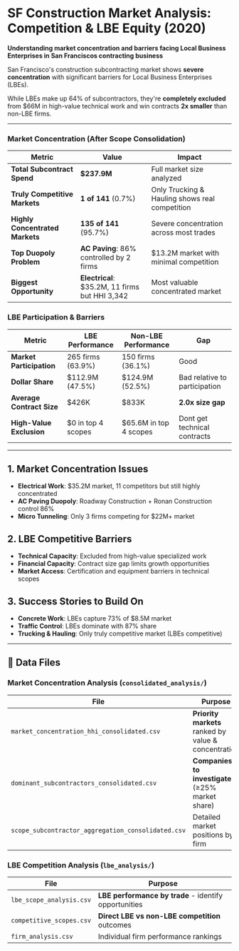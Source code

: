 # SF Construction Market Analysis: Competition & LBE Equity (2020)

**Understanding market concentration and barriers facing Local Business Enterprises in San Franciscos contracting business**

San Francisco's construction subcontracting market shows **severe concentration** with significant barriers for Local Business Enterprises (LBEs). 

While LBEs make up 64% of subcontractors, they're **completely excluded** from $66M in high-value technical work and win contracts **2x smaller** than non-LBE firms.

---


### **Market Concentration (After Scope Consolidation)**
| Metric | Value | Impact |
|--------|-------|---------|
| **Total Subcontract Spend** | **$237.9M** | Full market size analyzed |
| **Truly Competitive Markets** | **1 of 141** (0.7%) | Only Trucking & Hauling shows real competition |
| **Highly Concentrated Markets** | **135 of 141** (95.7%) | Severe concentration across most trades |
| **Top Duopoly Problem** | **AC Paving**: 86% controlled by 2 firms | $13.2M market with minimal competition |
| **Biggest Opportunity** | **Electrical**: $35.2M, 11 firms but HHI 3,342 | Most valuable concentrated market |

### **LBE Participation & Barriers**
| Metric | LBE Performance | Non-LBE Performance | Gap |
|--------|-----------------|---------------------|-----|
| **Market Participation** | 265 firms (63.9%) | 150 firms (36.1%) | Good  |
| **Dollar Share** | $112.9M (47.5%) | $124.9M (52.5%) | Bad relative to participation |
| **Average Contract Size** | $426K | $833K | **2.0x size gap** |
| **High-Value Exclusion** | $0 in top 4 scopes | $65.6M in top 4 scopes | Dont get technical contracts |

---

## **1. Market Concentration Issues**
- **Electrical Work**: $35.2M market, 11 competitors but still highly concentrated
- **AC Paving Duopoly**: Roadway Construction + Ronan Construction control 86%
- **Micro Tunneling**: Only 3 firms competing for $22M+ market

## **2. LBE Competitive Barriers**
- **Technical Capacity**: Excluded from high-value specialized work
- **Financial Capacity**: Contract size gap limits growth opportunities  
- **Market Access**: Certification and equipment barriers in technical scopes

## **3. Success Stories to Build On**
- **Concrete Work**: LBEs capture 73% of $8.5M market
- **Traffic Control**: LBEs dominate with 87% share
- **Trucking & Hauling**: Only truly competitive market (LBEs competitive)

---

## 📁 **Data Files**

### **Market Concentration Analysis** (`consolidated_analysis/`)
| File | Purpose |
|------|---------|
| `market_concentration_hhi_consolidated.csv` | **Priority markets** ranked by value & concentration |
| `dominant_subcontractors_consolidated.csv` | **Companies to investigate** (≥25% market share) |
| `scope_subcontractor_aggregation_consolidated.csv` | Detailed market positions by firm |

### **LBE Competition Analysis** (`lbe_analysis/`)
| File | Purpose |
|------|---------|
| `lbe_scope_analysis.csv` | **LBE performance by trade** - identify opportunities |
| `competitive_scopes.csv` | **Direct LBE vs non-LBE competition** outcomes |
| `firm_analysis.csv` | Individual firm performance rankings |

